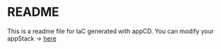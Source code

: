 # README
This is a readme file for IaC generated with appCD.
You can modify your appStack -> [here](http://cloud.appcd.io/appstacks/54ffbfa4-659e-42e9-8515-770ba55769f9)

